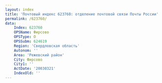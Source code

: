 ```yaml
---
layout: index
title: 'Почтовый индекс 623760: отделение почтовой связи Почты России'
permalink: /623760/
data:
    Index: 623760
    OPSName: Фирсово
    OPSType: О
    OPSSubm: 624619
    Region: 'Свердловская область'
    Autonom: ''
    Area: 'Режевский район'
    City: Фирсово
    City1: ''
    ActDate: '20030321'
    IndexOld: ''
---
```

